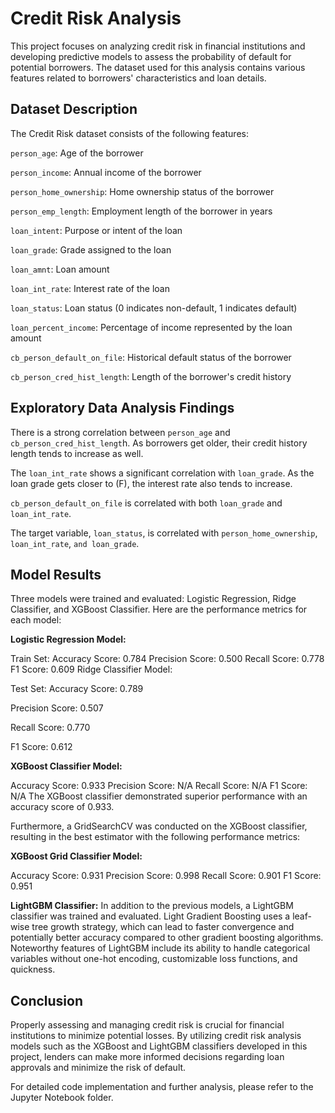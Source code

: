 # Credit Risk Analysis
This project focuses on analyzing credit risk in financial institutions and developing predictive models to assess the probability of default for potential borrowers. The dataset used for this analysis contains various features related to borrowers' characteristics and loan details.

## Dataset Description
The Credit Risk dataset consists of the following features:

`person_age`: Age of the borrower
 
`person_income`: Annual income of the borrower

`person_home_ownership`: Home ownership status of the borrower

`person_emp_length`: Employment length of the borrower in years

`loan_intent`: Purpose or intent of the loan

`loan_grade`: Grade assigned to the loan

`loan_amnt`: Loan amount

`loan_int_rate`: Interest rate of the loan

`loan_status`: Loan status (0 indicates non-default, 1 indicates default)

`loan_percent_income`: Percentage of income represented by the loan amount

`cb_person_default_on_file`: Historical default status of the borrower

`cb_person_cred_hist_length`: Length of the borrower's credit history

## Exploratory Data Analysis Findings
There is a strong correlation between `person_age` and `cb_person_cred_hist_lengt`h. As borrowers get older, their credit history length tends to increase as well.

The `loan_int_rate` shows a significant correlation with `loan_grade`. As the loan grade gets closer to (F), the interest rate also tends to increase.

`cb_person_default_on_file` is correlated with both `loan_grade` and `loan_int_rate`.

The target variable, `loan_status`, is correlated with `person_home_ownership`,` loan_int_rate`, `and loan_grade`.

## Model Results
Three models were trained and evaluated: Logistic Regression, Ridge Classifier, and XGBoost Classifier. Here are the performance metrics for each model:

**Logistic Regression Model:**

Train Set:
Accuracy Score: 0.784
Precision Score: 0.500
Recall Score: 0.778
F1 Score: 0.609
Ridge Classifier Model:

Test Set:
Accuracy Score: 0.789

Precision Score: 0.507

Recall Score: 0.770

F1 Score: 0.612

**XGBoost Classifier Model:**

Accuracy Score: 0.933
Precision Score: N/A
Recall Score: N/A
F1 Score: N/A
The XGBoost classifier demonstrated superior performance with an accuracy score of 0.933.

Furthermore, a GridSearchCV was conducted on the XGBoost classifier, resulting in the best estimator with the following performance metrics:

**XGBoost Grid Classifier Model:**

Accuracy Score: 0.931
Precision Score: 0.998
Recall Score: 0.901
F1 Score: 0.951 

**LightGBM Classifier:**
In addition to the previous models, a LightGBM classifier was trained and evaluated. Light Gradient Boosting uses a leaf-wise tree growth strategy, which can lead to faster convergence and potentially better accuracy compared to other gradient boosting algorithms. Noteworthy features of LightGBM include its ability to handle categorical variables without one-hot encoding, customizable loss functions, and quickness.

## Conclusion
Properly assessing and managing credit risk is crucial for financial institutions to minimize potential losses. By utilizing credit risk analysis models such as the XGBoost and LightGBM classifiers developed in this project, lenders can make more informed decisions regarding loan approvals and minimize the risk of default.

For detailed code implementation and further analysis, please refer to the Jupyter Notebook folder.
